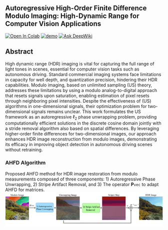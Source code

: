 ## Autoregressive High-Order Finite Difference Modulo Imaging: High-Dynamic Range for Computer Vision Applications
[![Open In Colab](https://colab.research.google.com/assets/colab-badge.svg)](https://colab.research.google.com/github/bemc22/AHFD/blob/main/demo.ipynb)
[![demo](https://img.shields.io/badge/demo-online-green)](https://huggingface.co/spaces/kebincontreras/Object_Detection_Modulo_Camera)
[![Ask DeepWiki](https://deepwiki.com/badge.svg)](https://deepwiki.com/bemc22/AHFD)

## Abstract
High dynamic range (HDR) imaging is vital for capturing the full range of light tones in scenes, essential for computer vision tasks such as autonomous driving. Standard commercial imaging systems face limitations in capacity for well depth, and quantization precision, hindering their HDR capabilities. Modulo imaging, based on unlimited sampling (US) theory, addresses these limitations by using a modulo analog-to-digital approach that resets signals upon saturation, enabling estimation of pixel resets through neighboring pixel intensities. Despite the effectiveness of (US) algorithms in one-dimensional signals, their optimization problem for two-dimensional signals remains unclear. This work formulates the US framework as an autoregressive $\ell_2$ phase unwrapping problem, providing computationally efficient solutions in the discrete cosine domain jointly with a stride removal algorithm also based on spatial differences. By leveraging higher-order finite differences for two-dimensional images, our approach enhances HDR image reconstruction from modulo images, demonstrating its efficacy in improving object detection in autonomous driving scenes without retraining.

### AHFD Algorithm
Proposed AHFD method for HDR image restoration from modulo measurements composed of three components: 1) Autoregressive Phase Unwrapping, 2) Stripe Artifact Removal, and 3) The operator $\textbf{P}\texttt{vec}$ to adapt AHFD for matrices. 
![img](img_method.png)
